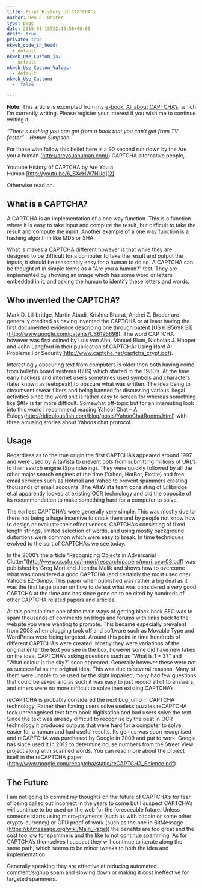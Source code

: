 ```yaml
---
title: Brief History of CAPTCHA’s
author: Ben E. Boyter
type: page
date: 2015-01-15T22:10:58+00:00
draft: true
private: true
nkweb_code_in_head:
  - default
nkweb_Use_Custom_js:
  - default
nkweb_Use_Custom_Values:
  - default
nkweb_Use_Custom:
  - 'false'

---
```

**Note:** This article is excerpted from my [e-book, All about CAPTCHA&#8217;s][1], which I&#8217;m currently writing. Please register your interest if you wish me to continue writing it.

_&#8220;There s nothing you can get from a book that you can&#8217;t get from TV faster&#8221; &#8211; Homer Simpson_

For those who follow this belief here is a 90 second run down by the Are you a human (<http://areyouahuman.com/>) CAPTCHA alternative people,

Youtube History of CAPTCHA by Are You a Human [http://youtu.be/6_BXeHW7NUo][2]

Otherwise read on.

## What is a CAPTCHA?

A CAPTCHA is an implementation of a one way function. This is a function where it is easy to take input and compute the result, but difficult to take the result and compute the input. Another example of a one way function is a hashing algorithm like MD5 or SHA.

What is makes a CAPTCHA different however is that while they are designed to be difficult for a computer to take the result and output the inputs, it should be reasonably easy for a human to do so. A CAPTCHA can be thought of in simple terms as a &#8220;Are you a human?&#8221; test. They are implemented by showing an image which has some word or letters embedded in it, and asking the human to identify these letters and words.

## Who invented the CAPTCHA?

Mark D. Lillibridge, Martin Abadi, Krishna Bharat, Andrei Z. Broder are generally credited as having invented the CAPTCHA or at least having the first documented evidence describing one through patent \[US 6195698 B1\](<http://www.google.com/patents/US6195698>). The word CAPTCHA however was first coined by Luis von Ahn, Manuel Blum, Nicholas J. Hopper and John Langford in their publication of CAPTCHA: Using Hard AI Problems For Security(<http://www.captcha.net/captcha_crypt.pdf>).

Interestingly obscuring text from computers is older then both having come from bulletin board systems (BBS) which started in the 1980&#8217;s. At the time early hackers and internet users sometimes used symbols and characters (later known as leetspeak) to obscure what was written. The idea being to circumvent swear filters and being banned for discussing various illegal activities since the word shit is rather easy to screen for whereas something like $#!+ is far more difficult. Somewhat off-topic but for an interesting look into this world I recommend reading Yahoo! Chat &#8211; A Eulogy(<http://ridiculousfish.com/blog/posts/YahooChatRooms.html>) with three amusing stories about Yahoos chat protocol.

## Usage

Regardless as to the true origin the first CAPTCHA&#8217;s appeared around 1997 and were used by AltaVista to prevent bots from submitting millions of URL&#8217;s to their search engine (Spamdexing). They were quickly followed by all the other major search engines of the time (Yahoo, HotBot, Excite) and free email services such as Hotmail and Yahoo to prevent spammers creating thousands of email accounts. The AltaVista team consisting of Lillibridge et.al apparently looked at existing OCR technology and did the opposite of its recommendation to make something hard for a computer to solve.

The earliest CAPTCHA&#8217;s were generally very simple. This was mostly due to there not being a huge incentive to crack them and by people not know how to design or evaluate their effectiveness. CAPTCHA&#8217;s consisting of fixed length strings, limited selection of words, and using mostly background distortions were common which were easy to break. In time techniques evolved to the sort of CAPTCHA&#8217;s we see today.

In the 2000&#8217;s the article &#8220;Recognizing Objects in Adversarial Clutter&#8221;(<http://www.cs.sfu.ca/~mori/research/papers/mori_cvpr03.pdf>) was published by Greg Mori and Jitendra Malik and shows how to overcome what was considered a good CAPTCHA (and certainly the most used one) Yahoo&#8217;s EZ-Gimpy. This paper when published was rather a big deal as it was the first large paper on how to defeat what was considered a very good CAPTCHA at the time and has since gone on to be cited by hundreds of other CAPTCHA related papers and articles.

At this point in time one of the main ways of getting black hack SEO was to spam thousands of comments on blogs and forums with links back to the website you were wanting to promote. This became especially prevalent from 2003 when blogging took off and software such as Movable Type and WordPress were being targeted. Around this point in time hundreds of different CAPTCHA&#8217;s were created. Mostly they were variations of the original enter the text you see in the box, however some did have new takes on the idea. CAPTCHA&#8217;s asking questions such as &#8220;What is 1 + 3?&#8221; and &#8220;What colour is the sky?&#8221; soon appeared. Generally however these were not as successful as the original idea. This was due to several reasons. Many of them were unable to be used by the sight impaired, many had few questions that could be asked and as such it was easy to just record all of to answers, and others were no more difficult to solve then existing CAPTCHA&#8217;s.

reCAPTCHA is probably considered the next bug jump in CAPTCHA technology. Rather then having users solve useless puzzles reCAPTCHA took unrecognised text from book digitisation and had users solve the text. Since the text was already difficult to recognise by the best in OCR technology it produced outputs that were hard for a computer to solve, easier for a human and had useful results. Its genius was soon recognised and reCAPTCHA was purchased by Google in 2009 and put to work. Google has since used it in 2012 to determine house numbers from the Street View project along with scanned words. You can read more about the project itself in the reCAPTCHA paper (<http://www.google.com/recaptcha/static/reCAPTCHA_Science.pdf>).

## The Future

I am not going to commit my thoughts on the future of CAPTCHA&#8217;s for fear of being called out incorrect in the years to come but I suspect CAPTCHA&#8217;s will continue to be used on the web for the foreseeable future. Unless someone starts using micro-payments (such as with bitcoin or some other crypto-currency) or CPU proof of work (such as the one in BitMessage (<https://bitmessage.org/wiki/Main_Page>)) the benefits are too great and the cost too low for spammers and the like to not continue spamming. As for CAPTCHA&#8217;s themselves I suspect they will continue to iterate along the same path, which seems to be minor tweaks to both the idea and implementation.

Generally speaking they are effective at reducing automated comment/signup spam and slowing down or making it cost ineffective for targeted spammers.

 [1]: https://leanpub.com/decodingcaptchas/
 [2]: http://youtu.be/6_BXeHW7NUo "Youtube History of CAPTCHA by Are You a Human"